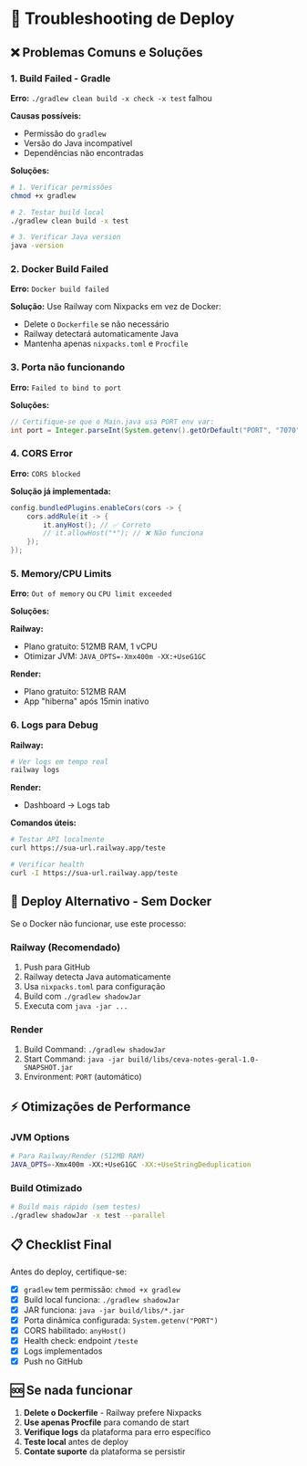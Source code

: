 # 🚨 Troubleshooting de Deploy

## ❌ Problemas Comuns e Soluções

### 1. **Build Failed - Gradle**

**Erro:** `./gradlew clean build -x check -x test` falhou

**Causas possíveis:**
- Permissão do `gradlew` 
- Versão do Java incompatível
- Dependências não encontradas

**Soluções:**
```bash
# 1. Verificar permissões
chmod +x gradlew

# 2. Testar build local
./gradlew clean build -x test

# 3. Verificar Java version
java -version
```

### 2. **Docker Build Failed**

**Erro:** `Docker build failed`

**Solução:** Use Railway com Nixpacks em vez de Docker:
- Delete o `Dockerfile` se não necessário
- Railway detectará automaticamente Java
- Mantenha apenas `nixpacks.toml` e `Procfile`

### 3. **Porta não funcionando**

**Erro:** `Failed to bind to port`

**Soluções:**
```java
// Certifique-se que o Main.java usa PORT env var:
int port = Integer.parseInt(System.getenv().getOrDefault("PORT", "7070"));
```

### 4. **CORS Error**

**Erro:** `CORS blocked`

**Solução já implementada:**
```java
config.bundledPlugins.enableCors(cors -> {
    cors.addRule(it -> {
        it.anyHost(); // ✅ Correto
        // it.allowHost("*"); // ❌ Não funciona
    });
});
```

### 5. **Memory/CPU Limits**

**Erro:** `Out of memory` ou `CPU limit exceeded`

**Soluções:**

**Railway:**
- Plano gratuito: 512MB RAM, 1 vCPU
- Otimizar JVM: `JAVA_OPTS=-Xmx400m -XX:+UseG1GC`

**Render:**
- Plano gratuito: 512MB RAM
- App "hiberna" após 15min inativo

### 6. **Logs para Debug**

**Railway:**
```bash
# Ver logs em tempo real
railway logs
```

**Render:**
- Dashboard → Logs tab

**Comandos úteis:**
```bash
# Testar API localmente
curl https://sua-url.railway.app/teste

# Verificar health
curl -I https://sua-url.railway.app/teste
```

## 🔧 **Deploy Alternativo - Sem Docker**

Se o Docker não funcionar, use este processo:

### Railway (Recomendado)
1. Push para GitHub
2. Railway detecta Java automaticamente
3. Usa `nixpacks.toml` para configuração
4. Build com `./gradlew shadowJar`
5. Executa com `java -jar ...`

### Render
1. Build Command: `./gradlew shadowJar`
2. Start Command: `java -jar build/libs/ceva-notes-geral-1.0-SNAPSHOT.jar`
3. Environment: `PORT` (automático)

## ⚡ **Otimizações de Performance**

### JVM Options
```bash
# Para Railway/Render (512MB RAM)
JAVA_OPTS=-Xmx400m -XX:+UseG1GC -XX:+UseStringDeduplication
```

### Build Otimizado
```bash
# Build mais rápido (sem testes)
./gradlew shadowJar -x test --parallel
```

## 📋 **Checklist Final**

Antes do deploy, certifique-se:

- [x] `gradlew` tem permissão: `chmod +x gradlew`
- [x] Build local funciona: `./gradlew shadowJar`
- [x] JAR funciona: `java -jar build/libs/*.jar`
- [x] Porta dinâmica configurada: `System.getenv("PORT")`
- [x] CORS habilitado: `anyHost()`
- [x] Health check: endpoint `/teste`
- [x] Logs implementados
- [x] Push no GitHub

## 🆘 **Se nada funcionar**

1. **Delete o Dockerfile** - Railway prefere Nixpacks
2. **Use apenas Procfile** para comando de start
3. **Verifique logs** da plataforma para erro específico
4. **Teste local** antes de deploy
5. **Contate suporte** da plataforma se persistir 